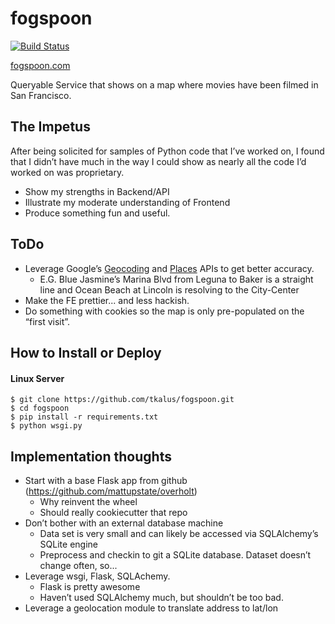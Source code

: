 # fogspoon

[![Build Status](https://travis-ci.org/tkalus/fogspoon.svg)](https://travis-ci.org/tkalus/fogspoon)

[fogspoon.com](https://fogspoon.com)

Queryable Service that shows on a map where movies have been filmed in San Francisco.

## The Impetus

After being solicited for samples of Python code that I’ve worked on, I found that I didn’t have much in the way I could show as nearly all the code I’d worked on was proprietary.

- Show my strengths in Backend/API
- Illustrate my moderate understanding of Frontend
- Produce something fun and useful.

## ToDo

- Leverage Google’s [Geocoding](https://developers.google.com/maps/documentation/geocoding/) and [Places](https://developers.google.com/places/documentation/) APIs to get better accuracy.
  - E.G. Blue Jasmine’s Marina Blvd from Leguna to Baker is a straight line and Ocean Beach at Lincoln is resolving to the City-Center
- Make the FE prettier... and less hackish.
- Do something with cookies so the map is only pre-populated on the “first visit”.

## How to Install or Deploy

#### Linux Server

```
$ git clone https://github.com/tkalus/fogspoon.git
$ cd fogspoon
$ pip install -r requirements.txt
$ python wsgi.py
```

## Implementation thoughts

- Start with a base Flask app from github (https://github.com/mattupstate/overholt)
  - Why reinvent the wheel
  - Should really cookiecutter that repo
- Don’t bother with an external database machine
  - Data set is very small and can likely be accessed via SQLAlchemy’s SQLite engine
  - Preprocess and checkin to git a SQLite database. Dataset doesn’t change often, so...
- Leverage wsgi, Flask, SQLAchemy.
  - Flask is pretty awesome
  - Haven’t used SQLAlchemy much, but shouldn’t be too bad.
- Leverage a geolocation module to translate address to lat/lon
